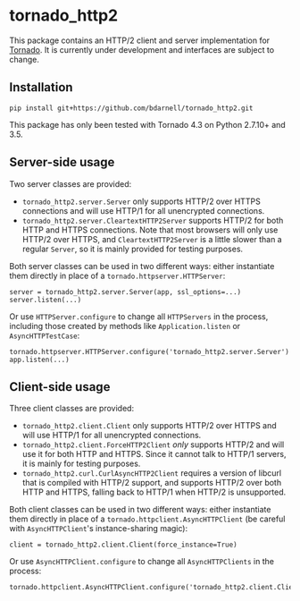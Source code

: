 tornado_http2
=============

This package contains an HTTP/2 client and server implementation for
[Tornado](http://www.tornadoweb.org). It is currently under
development and interfaces are subject to change.

Installation
------------

    pip install git+https://github.com/bdarnell/tornado_http2.git

This package has only been tested with Tornado 4.3 on Python 2.7.10+ and 3.5.

Server-side usage
-----------------

Two server classes are provided:
* `tornado_http2.server.Server` only supports HTTP/2 over HTTPS
connections and will use HTTP/1 for all unencrypted connections.
* `tornado_http2.server.CleartextHTTP2Server` supports HTTP/2 for
both HTTP and HTTPS connections. Note that most browsers will only use
HTTP/2 over HTTPS, and `CleartextHTTP2Server` is a little slower than
a regular `Server`, so it is mainly provided for testing purposes.

Both server classes can be used in two different ways: either instantiate them directly in place of a `tornado.httpserver.HTTPServer`:

    server = tornado_http2.server.Server(app, ssl_options=...)
    server.listen(...)

Or use `HTTPServer.configure` to change all `HTTPServers` in the process, including those created by methods like `Application.listen` or `AsyncHTTPTestCase`:

    tornado.httpserver.HTTPServer.configure('tornado_http2.server.Server')
    app.listen(...)

Client-side usage
-----------------

Three client classes are provided:
* `tornado_http2.client.Client` only supports HTTP/2 over HTTPS and
will use HTTP/1 for all unencrypted connections.
* `tornado_http2.client.ForceHTTP2Client` *only* supports HTTP/2 and
will use it for both HTTP and HTTPS. Since it cannot talk to HTTP/1
servers, it is mainly for testing purposes.
* `tornado_http2.curl.CurlAsyncHTTP2Client` requires a version of
libcurl that is compiled with HTTP/2 support, and supports HTTP/2 over
both HTTP and HTTPS, falling back to HTTP/1 when HTTP/2 is
unsupported.

Both client classes can be used in two different ways: either instantiate them directly in place of a `tornado.httpclient.AsyncHTTPClient` (be careful with `AsyncHTTPClient`'s instance-sharing magic):

    client = tornado_http2.client.Client(force_instance=True)

Or use `AsyncHTTPClient.configure` to change all `AsyncHTTPClients` in the process:

    tornado.httpclient.AsyncHTTPClient.configure('tornado_http2.client.Client')
